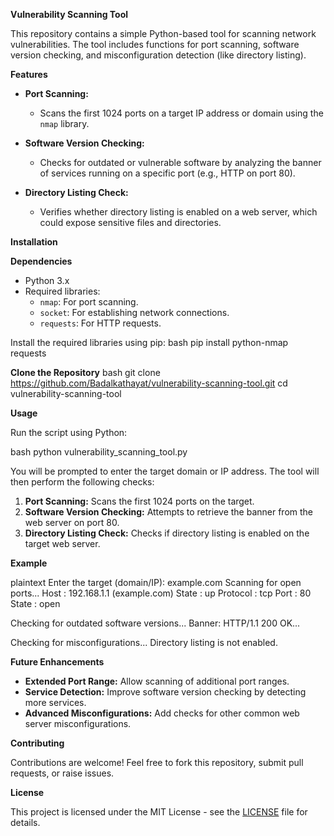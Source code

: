 **Vulnerability Scanning Tool**

This repository contains a simple Python-based tool for scanning network vulnerabilities. The tool includes functions for port scanning, software version checking, and misconfiguration detection (like directory listing).

**Features**

- **Port Scanning:**
  - Scans the first 1024 ports on a target IP address or domain using the `nmap` library.
  
- **Software Version Checking:**
  - Checks for outdated or vulnerable software by analyzing the banner of services running on a specific port (e.g., HTTP on port 80).
  
- **Directory Listing Check:**
  - Verifies whether directory listing is enabled on a web server, which could expose sensitive files and directories.

**Installation**

**Dependencies**
- Python 3.x
- Required libraries:
  - `nmap`: For port scanning.
  - `socket`: For establishing network connections.
  - `requests`: For HTTP requests.

Install the required libraries using pip:
bash
pip install python-nmap requests


**Clone the Repository**
bash
git clone https://github.com/Badalkathayat/vulnerability-scanning-tool.git
cd vulnerability-scanning-tool


**Usage**

Run the script using Python:

bash
python vulnerability_scanning_tool.py


You will be prompted to enter the target domain or IP address. The tool will then perform the following checks:

1. **Port Scanning:** Scans the first 1024 ports on the target.
2. **Software Version Checking:** Attempts to retrieve the banner from the web server on port 80.
3. **Directory Listing Check:** Checks if directory listing is enabled on the target web server.

**Example**

plaintext
Enter the target (domain/IP): example.com
Scanning for open ports...
Host : 192.168.1.1 (example.com)
State : up
Protocol : tcp
Port : 80   State : open

Checking for outdated software versions...
Banner: HTTP/1.1 200 OK...

Checking for misconfigurations...
Directory listing is not enabled.


**Future Enhancements**

- **Extended Port Range:** Allow scanning of additional port ranges.
- **Service Detection:** Improve software version checking by detecting more services.
- **Advanced Misconfigurations:** Add checks for other common web server misconfigurations.

**Contributing**

Contributions are welcome! Feel free to fork this repository, submit pull requests, or raise issues.

**License**

This project is licensed under the MIT License - see the [LICENSE](LICENSE) file for details.

